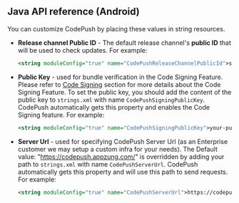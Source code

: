 ## Java API reference (Android)

You can customize CodePush by placing these values in string resources.

- **Release channel Public ID** - The default release channel's **public ID** that will be used to check updates. For example:

  ```xml
  <string moduleConfig="true" name="CodePushReleaseChannelPublicId">sU0Eikse9JFCDLZmAT-_lUSwDWACrSGgTKCXyWqcE0</string>
  ```

- **Public Key** - used for bundle verification in the Code Signing Feature. Please refer to [Code Signing](setup-android.md#code-signing-setup) section for more details about the Code Signing Feature.
  To set the public key, you should add the content of the public key to `strings.xml` with name `CodePushSigningPublicKey`. CodePush automatically gets this property and enables the Code Signing feature. For example:

  ```xml
  <string moduleConfig="true" name="CodePushSigningPublicKey">your-public-key</string>
  ```

- **Server Url** - used for specifying CodePush Server Url (as an Enterprise customer we may setup a custom infra for your needs).
  The Default value: "https://codepush.appzung.com/" is overridden by adding your path to `strings.xml` with name `CodePushServerUrl`. CodePush automatically gets this property and will use this path to send requests. For example:
  ```xml
  <string moduleConfig="true" name="CodePushServerUrl">https://codepush.yourdomain.com</string>
  ```
